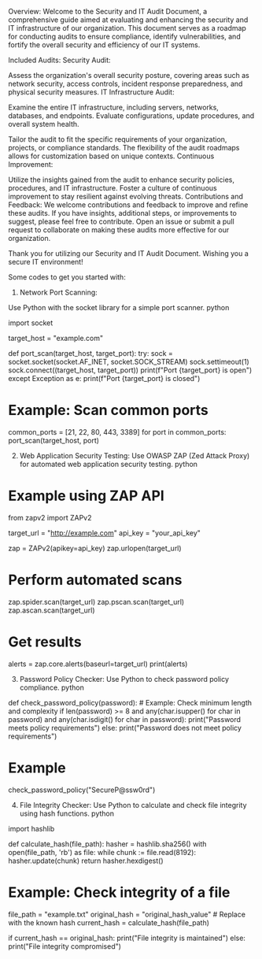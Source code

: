 Overview:
Welcome to the Security and IT Audit Document, a comprehensive guide aimed at evaluating and enhancing the security and IT infrastructure of our organization. This document serves as a roadmap for conducting audits to ensure compliance, identify vulnerabilities, and fortify the overall security and efficiency of our IT systems.

Included Audits:
Security Audit:

Assess the organization's overall security posture, covering areas such as network security, access controls, incident response preparedness, and physical security measures.
IT Infrastructure Audit:

Examine the entire IT infrastructure, including servers, networks, databases, and endpoints. Evaluate configurations, update procedures, and overall system health.

Tailor the audit to fit the specific requirements of your organization, projects, or compliance standards. The flexibility of the audit roadmaps allows for customization based on unique contexts.
Continuous Improvement:

Utilize the insights gained from the audit to enhance security policies, procedures, and IT infrastructure. Foster a culture of continuous improvement to stay resilient against evolving threats.
Contributions and Feedback:
We welcome contributions and feedback to improve and refine these audits. If you have insights, additional steps, or improvements to suggest, please feel free to contribute. Open an issue or submit a pull request to collaborate on making these audits more effective for our organization.

Thank you for utilizing our Security and IT Audit Document. Wishing you a secure IT environment!

Some codes to get you started with:

1. Network Port Scanning:
   
Use Python with the socket library for a simple port scanner.
python

import socket

target_host = "example.com"

def port_scan(target_host, target_port):
    try:
        sock = socket.socket(socket.AF_INET, socket.SOCK_STREAM)
        sock.settimeout(1)
        sock.connect((target_host, target_port))
        print(f"Port {target_port} is open")
    except Exception as e:
        print(f"Port {target_port} is closed")

# Example: Scan common ports
common_ports = [21, 22, 80, 443, 3389]
for port in common_ports:
    port_scan(target_host, port)

 2. Web Application Security Testing:
Use OWASP ZAP (Zed Attack Proxy) for automated web application security testing.
python

# Example using ZAP API
from zapv2 import ZAPv2

target_url = "http://example.com"
api_key = "your_api_key"

zap = ZAPv2(apikey=api_key)
zap.urlopen(target_url)

# Perform automated scans
zap.spider.scan(target_url)
zap.pscan.scan(target_url)
zap.ascan.scan(target_url)

# Get results
alerts = zap.core.alerts(baseurl=target_url)
print(alerts)   

3. Password Policy Checker:
Use Python to check password policy compliance.
python

def check_password_policy(password):
    # Example: Check minimum length and complexity
    if len(password) >= 8 and any(char.isupper() for char in password) and any(char.isdigit() for char in password):
        print("Password meets policy requirements")
    else:
        print("Password does not meet policy requirements")

# Example
check_password_policy("SecureP@ssw0rd")

4. File Integrity Checker:
Use Python to calculate and check file integrity using hash functions.
python

import hashlib

def calculate_hash(file_path):
    hasher = hashlib.sha256()
    with open(file_path, 'rb') as file:
        while chunk := file.read(8192):
            hasher.update(chunk)
    return hasher.hexdigest()

# Example: Check integrity of a file
file_path = "example.txt"
original_hash = "original_hash_value"  # Replace with the known hash
current_hash = calculate_hash(file_path)

if current_hash == original_hash:
    print("File integrity is maintained")
else:
    print("File integrity compromised")
